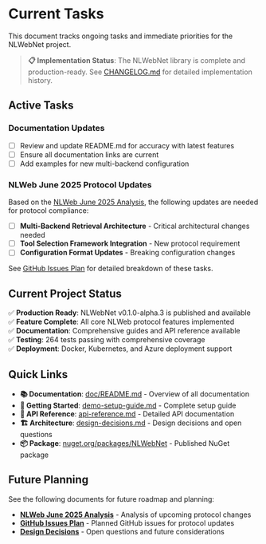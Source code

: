 # Current Tasks

This document tracks ongoing tasks and immediate priorities for the NLWebNet project.

> **📋 Implementation Status**: The NLWebNet library is complete and production-ready. See [CHANGELOG.md](../CHANGELOG.md) for detailed implementation history.

## Active Tasks

### Documentation Updates
- [ ] Review and update README.md for accuracy with latest features
- [ ] Ensure all documentation links are current
- [ ] Add examples for new multi-backend configuration

### NLWeb June 2025 Protocol Updates

Based on the [NLWeb June 2025 Analysis](nlweb-june-2025-analysis.md), the following updates are needed for protocol compliance:

- [ ] **Multi-Backend Retrieval Architecture** - Critical architectural changes needed
- [ ] **Tool Selection Framework Integration** - New protocol requirement  
- [ ] **Configuration Format Updates** - Breaking configuration changes

See [GitHub Issues Plan](github-issues-plan.md) for detailed breakdown of these tasks.

## Current Project Status

✅ **Production Ready**: NLWebNet v0.1.0-alpha.3 is published and available  
✅ **Feature Complete**: All core NLWeb protocol features implemented  
✅ **Documentation**: Comprehensive guides and API reference available  
✅ **Testing**: 264 tests passing with comprehensive coverage  
✅ **Deployment**: Docker, Kubernetes, and Azure deployment support  

## Quick Links

- **📚 Documentation**: [doc/README.md](README.md) - Overview of all documentation
- **🚀 Getting Started**: [demo-setup-guide.md](demo-setup-guide.md) - Complete setup guide
- **📖 API Reference**: [api-reference.md](api-reference.md) - Detailed API documentation  
- **🏗️ Architecture**: [design-decisions.md](design-decisions.md) - Design decisions and open questions
- **📦 Package**: [nuget.org/packages/NLWebNet](https://www.nuget.org/packages/NLWebNet/) - Published NuGet package

## Future Planning

See the following documents for future roadmap and planning:

- **[NLWeb June 2025 Analysis](nlweb-june-2025-analysis.md)** - Analysis of upcoming protocol changes
- **[GitHub Issues Plan](github-issues-plan.md)** - Planned GitHub issues for protocol updates  
- **[Design Decisions](design-decisions.md)** - Open questions and future considerations